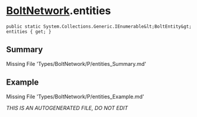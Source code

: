 # [BoltNetwork](Types/BoltNetwork.md).entities
`public static System.Collections.Generic.IEnumerable&lt;BoltEntity&gt; entities { get; }`
## Summary
Missing File 'Types/BoltNetwork/P/entities_Summary.md'
## Example
Missing File 'Types/BoltNetwork/P/entities_Example.md'

*THIS IS AN AUTOGENERATED FILE, DO NOT EDIT*
